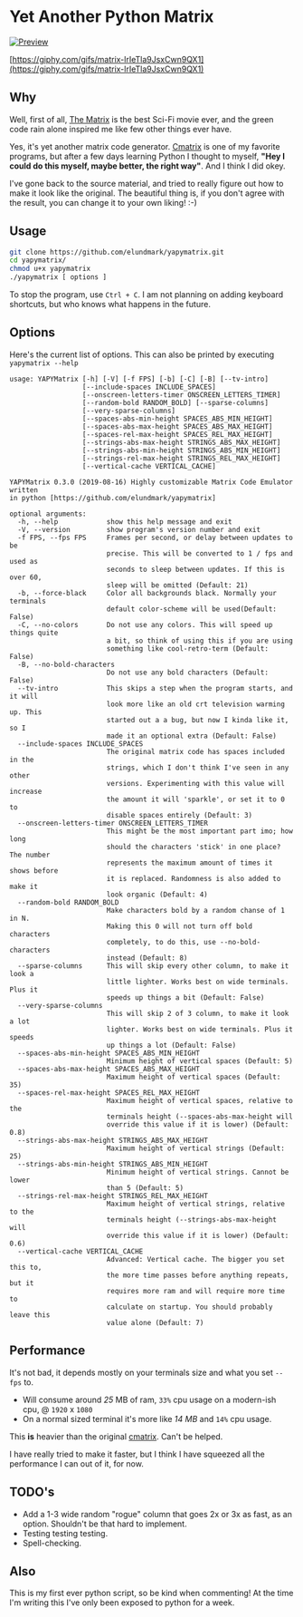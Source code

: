 # Yet Another Python Matrix

[![Preview](https://i.imgur.com/mLwIpXP.png)](https://i.imgur.com/LgHiLiA.png)

[https://giphy.com/gifs/matrix-lrIeTla9JsxCwn9QX1](https://giphy.com/gifs/matrix-lrIeTla9JsxCwn9QX1)

## Why

Well, first of all, [The Matrix](https://www.imdb.com/title/tt0133093/) is the best Sci-Fi movie ever, and the green code rain alone inspired me like few other things ever have.

Yes, it's yet another matrix code generator. [Cmatrix](https://github.com/abishekvashok/cmatrix) is one of my favorite programs, but after a few days learning Python I thought to myself, __"Hey I could do this myself, maybe better, the right way"__. And I think I did okey.

I've gone back to the source material, and tried to really figure out how to make it look like the original. The beautiful thing is, if you don't agree with the result, you can change it to your own liking! :-)

## Usage

```sh
git clone https://github.com/elundmark/yapymatrix.git
cd yapymatrix/
chmod u+x yapymatrix
./yapymatrix [ options ]
```

To stop the program, use `Ctrl + C`. I am not planning on adding keyboard shortcuts, but who knows what happens in the future.

## Options

Here's the current list of options. This can also be printed by executing `yapymatrix --help`

```
usage: YAPYMatrix [-h] [-V] [-f FPS] [-b] [-C] [-B] [--tv-intro]
                  [--include-spaces INCLUDE_SPACES]
                  [--onscreen-letters-timer ONSCREEN_LETTERS_TIMER]
                  [--random-bold RANDOM_BOLD] [--sparse-columns]
                  [--very-sparse-columns]
                  [--spaces-abs-min-height SPACES_ABS_MIN_HEIGHT]
                  [--spaces-abs-max-height SPACES_ABS_MAX_HEIGHT]
                  [--spaces-rel-max-height SPACES_REL_MAX_HEIGHT]
                  [--strings-abs-max-height STRINGS_ABS_MAX_HEIGHT]
                  [--strings-abs-min-height STRINGS_ABS_MIN_HEIGHT]
                  [--strings-rel-max-height STRINGS_REL_MAX_HEIGHT]
                  [--vertical-cache VERTICAL_CACHE]

YAPYMatrix 0.3.0 (2019-08-16) Highly customizable Matrix Code Emulator written
in python [https://github.com/elundmark/yapymatrix]

optional arguments:
  -h, --help            show this help message and exit
  -V, --version         show program's version number and exit
  -f FPS, --fps FPS     Frames per second, or delay between updates to be
                        precise. This will be converted to 1 / fps and used as
                        seconds to sleep between updates. If this is over 60,
                        sleep will be omitted (Default: 21)
  -b, --force-black     Color all backgrounds black. Normally your terminals
                        default color-scheme will be used(Default: False)
  -C, --no-colors       Do not use any colors. This will speed up things quite
                        a bit, so think of using this if you are using
                        something like cool-retro-term (Default: False)
  -B, --no-bold-characters
                        Do not use any bold characters (Default: False)
  --tv-intro            This skips a step when the program starts, and it will
                        look more like an old crt television warming up. This
                        started out a a bug, but now I kinda like it, so I
                        made it an optional extra (Default: False)
  --include-spaces INCLUDE_SPACES
                        The original matrix code has spaces included in the
                        strings, which I don't think I've seen in any other
                        versions. Experimenting with this value will increase
                        the amount it will 'sparkle', or set it to 0 to
                        disable spaces entirely (Default: 3)
  --onscreen-letters-timer ONSCREEN_LETTERS_TIMER
                        This might be the most important part imo; how long
                        should the characters 'stick' in one place? The number
                        represents the maximum amount of times it shows before
                        it is replaced. Randomness is also added to make it
                        look organic (Default: 4)
  --random-bold RANDOM_BOLD
                        Make characters bold by a random chanse of 1 in N.
                        Making this 0 will not turn off bold characters
                        completely, to do this, use --no-bold-characters
                        instead (Default: 8)
  --sparse-columns      This will skip every other column, to make it look a
                        little lighter. Works best on wide terminals. Plus it
                        speeds up things a bit (Default: False)
  --very-sparse-columns
                        This will skip 2 of 3 column, to make it look a lot
                        lighter. Works best on wide terminals. Plus it speeds
                        up things a lot (Default: False)
  --spaces-abs-min-height SPACES_ABS_MIN_HEIGHT
                        Minimum height of vertical spaces (Default: 5)
  --spaces-abs-max-height SPACES_ABS_MAX_HEIGHT
                        Maximum height of vertical spaces (Default: 35)
  --spaces-rel-max-height SPACES_REL_MAX_HEIGHT
                        Maximum height of vertical spaces, relative to the
                        terminals height (--spaces-abs-max-height will
                        override this value if it is lower) (Default: 0.8)
  --strings-abs-max-height STRINGS_ABS_MAX_HEIGHT
                        Maximum height of vertical strings (Default: 25)
  --strings-abs-min-height STRINGS_ABS_MIN_HEIGHT
                        Minimum height of vertical strings. Cannot be lower
                        than 5 (Default: 5)
  --strings-rel-max-height STRINGS_REL_MAX_HEIGHT
                        Maximum height of vertical strings, relative to the
                        terminals height (--strings-abs-max-height will
                        override this value if it is lower) (Default: 0.6)
  --vertical-cache VERTICAL_CACHE
                        Advanced: Vertical cache. The bigger you set this to,
                        the more time passes before anything repeats, but it
                        requires more ram and will require more time to
                        calculate on startup. You should probably leave this
                        value alone (Default: 7)
```

## Performance

It's not bad, it depends mostly on your terminals size and what you set `--fps` to.

* Will consume around _25_ MB of ram, `33%` cpu usage on a modern-ish cpu, @ `1920` x `1080`
* On a normal sized terminal it's more like _14 MB_ and `14%` cpu usage.

This __is__ heavier than the original [cmatrix](https://github.com/abishekvashok/cmatrix). Can't be helped.

I have really tried to make it faster, but I think I have squeezed all the performance I can out of it, for now.

## TODO's

* Add a 1-3 wide random "rogue" column that goes 2x or 3x as fast, as an option. Shouldn't be that hard to implement.
* Testing testing testing.
* Spell-checking.

## Also

This is my first ever python script, so be kind when commenting! At the time I'm writing this I've only been exposed to python for a week.

